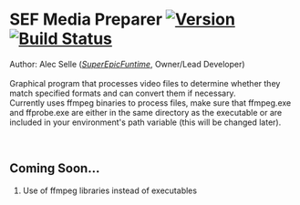 # SEF Media Preparer [![Version](https://img.shields.io/badge/dynamic/json.svg?label=release&query=version&colorB=007ec6&uri=https%3A%2F%2Fdev.superepicfuntime.com%2Fmodules%2Fshieldsjson.php%3Fjob=job/SEFMediaPreparer/job/Release/)](https://jenkins.superepicfuntime.com/job/SEFMediaPreparer/job/Release/) [![Build Status](https://img.shields.io/jenkins/s/https/jenkins.superepicfuntime.com/job/SEFMediaPreparer/job/Release.svg)](https://jenkins.superepicfuntime.com/job/SEFMediaPreparer/job/Release/)
Author: Alec Selle ([*SuperEpicFuntime*](https://superepicfuntime.com), Owner/Lead Developer)<br/><br/>
Graphical program that processes video files to determine whether they match specified formats and can convert them if necessary.<br/>
Currently uses ffmpeg binaries to process files, make sure that ffmpeg.exe and ffprobe.exe are either in the same directory as the executable or are included in your environment's path variable (this will be changed later).

<br/>

## Coming Soon...
1. Use of ffmpeg libraries instead of executables